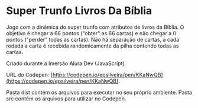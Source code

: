 # Super Trunfo Livros Da Bíblia

Jogo com a dinâmica do super trunfo com atributos de livros da Bíblia. O objetivo é chegar a 66 pontos ("obter" as 66 cartas) e não chegar a 0 pontos ("perder" todas as cartas). Não há separação de cartas, a cada rodada a carta é recebida randomicamente da pilha contendo todas as cartas.

Criado durante a Imersão Alura Dev (JavaScript).

URL do Codepen: [https://codepen.io/epsilveira/pen/KKaNwQB](https://codepen.io/epsilveira/pen/KKaNwQB).

Pasta dist contém os arquivos para executar no seu próprio ambiente.
Pasta src contém os arquivos para utilizar no Codepen.